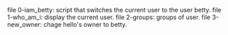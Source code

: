 file 0-iam_betty: script that switches the current user to the user betty.
file 1-who_am_i: display the current user.
file 2-groups: groups of user.
file 3-new_owner: chage hello's owner to betty.